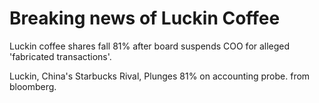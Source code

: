 # Breaking news of Luckin Coffee

Luckin coffee shares fall 81% after board suspends COO for alleged 'fabricated transactions'.

Luckin, China's Starbucks Rival, Plunges 81% on accounting probe. from bloomberg.
